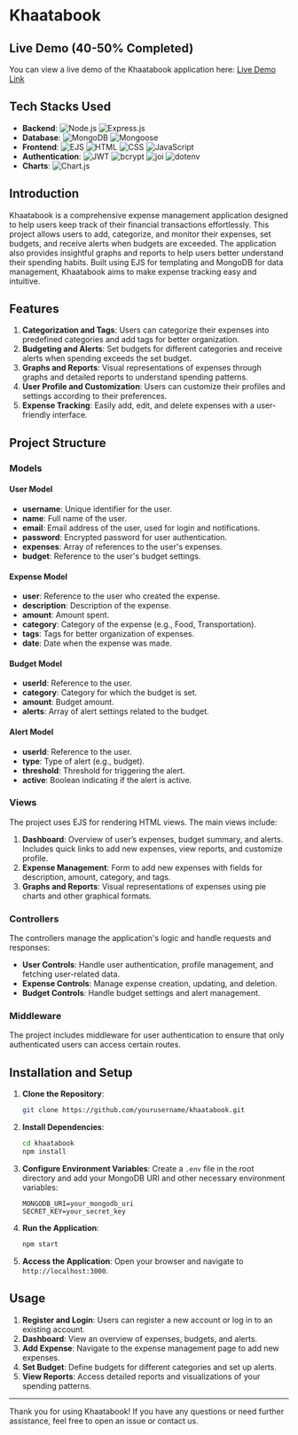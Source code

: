 # Khaatabook

## Live Demo (40-50% Completed)

You can view a live demo of the Khaatabook application here:
[Live Demo Link](https://khaatabook-test.vercel.app/)

## Tech Stacks Used

- **Backend**:
  ![Node.js](https://img.shields.io/badge/Node.js-339933?style=for-the-badge&logo=node.js&logoColor=white)
  ![Express.js](https://img.shields.io/badge/Express.js-000000?style=for-the-badge&logo=express&logoColor=white)
- **Database**:
  ![MongoDB](https://img.shields.io/badge/MongoDB-4EA94B?style=for-the-badge&logo=mongodb&logoColor=white)
  ![Mongoose](https://img.shields.io/badge/Mongoose-880000?style=for-the-badge&logo=mongoose&logoColor=white)
- **Frontend**:
  ![EJS](https://img.shields.io/badge/EJS-8BC34A?style=for-the-badge&logo=javascript&logoColor=white)
  ![HTML](https://img.shields.io/badge/HTML-E34F26?style=for-the-badge&logo=html5&logoColor=white)
  ![CSS](https://img.shields.io/badge/CSS-1572B6?style=for-the-badge&logo=css3&logoColor=white)
  ![JavaScript](https://img.shields.io/badge/JavaScript-F7DF1E?style=for-the-badge&logo=javascript&logoColor=black)
- **Authentication**:
  ![JWT](https://img.shields.io/badge/JWT-000000?style=for-the-badge&logo=jsonwebtokens&logoColor=white)
  ![bcrypt](https://img.shields.io/badge/bcrypt-3B5998?style=for-the-badge&logo=none&logoColor=white)
  ![joi](https://img.shields.io/badge/Joi-3766AB?style=for-the-badge&logo=none&logoColor=white)
  ![dotenv](https://img.shields.io/badge/dotenv-ECD53F?style=for-the-badge&logo=dotenv&logoColor=black)
- **Charts**:
  ![Chart.js](https://img.shields.io/badge/Chart.js-F5788D?style=for-the-badge&logo=chart.js&logoColor=white)

## Introduction

Khaatabook is a comprehensive expense management application designed to help users keep track of their financial transactions effortlessly. This project allows users to add, categorize, and monitor their expenses, set budgets, and receive alerts when budgets are exceeded. The application also provides insightful graphs and reports to help users better understand their spending habits. Built using EJS for templating and MongoDB for data management, Khaatabook aims to make expense tracking easy and intuitive.

## Features

1. **Categorization and Tags**: Users can categorize their expenses into predefined categories and add tags for better organization.
2. **Budgeting and Alerts**: Set budgets for different categories and receive alerts when spending exceeds the set budget.
3. **Graphs and Reports**: Visual representations of expenses through graphs and detailed reports to understand spending patterns.
4. **User Profile and Customization**: Users can customize their profiles and settings according to their preferences.
5. **Expense Tracking**: Easily add, edit, and delete expenses with a user-friendly interface.

## Project Structure

### Models

#### User Model

- **username**: Unique identifier for the user.
- **name**: Full name of the user.
- **email**: Email address of the user, used for login and notifications.
- **password**: Encrypted password for user authentication.
- **expenses**: Array of references to the user's expenses.
- **budget**: Reference to the user's budget settings.

#### Expense Model

- **user**: Reference to the user who created the expense.
- **description**: Description of the expense.
- **amount**: Amount spent.
- **category**: Category of the expense (e.g., Food, Transportation).
- **tags**: Tags for better organization of expenses.
- **date**: Date when the expense was made.

#### Budget Model

- **userId**: Reference to the user.
- **category**: Category for which the budget is set.
- **amount**: Budget amount.
- **alerts**: Array of alert settings related to the budget.

#### Alert Model

- **userId**: Reference to the user.
- **type**: Type of alert (e.g., budget).
- **threshold**: Threshold for triggering the alert.
- **active**: Boolean indicating if the alert is active.

### Views

The project uses EJS for rendering HTML views. The main views include:

1. **Dashboard**: Overview of user’s expenses, budget summary, and alerts. Includes quick links to add new expenses, view reports, and customize profile.
2. **Expense Management**: Form to add new expenses with fields for description, amount, category, and tags.
3. **Graphs and Reports**: Visual representations of expenses using pie charts and other graphical formats.

### Controllers

The controllers manage the application's logic and handle requests and responses:

- **User Controls**: Handle user authentication, profile management, and fetching user-related data.
- **Expense Controls**: Manage expense creation, updating, and deletion.
- **Budget Controls**: Handle budget settings and alert management.

### Middleware

The project includes middleware for user authentication to ensure that only authenticated users can access certain routes.

## Installation and Setup

1. **Clone the Repository**:
    ```bash
    git clone https://github.com/yourusername/khaatabook.git
    ```

2. **Install Dependencies**:
    ```bash
    cd khaatabook
    npm install
    ```

3. **Configure Environment Variables**:
    Create a `.env` file in the root directory and add your MongoDB URI and other necessary environment variables:
    ```env
    MONGODB_URI=your_mongodb_uri
    SECRET_KEY=your_secret_key
    ```

4. **Run the Application**:
    ```bash
    npm start
    ```

5. **Access the Application**:
    Open your browser and navigate to `http://localhost:3000`.

## Usage

1. **Register and Login**: Users can register a new account or log in to an existing account.
2. **Dashboard**: View an overview of expenses, budgets, and alerts.
3. **Add Expense**: Navigate to the expense management page to add new expenses.
4. **Set Budget**: Define budgets for different categories and set up alerts.
5. **View Reports**: Access detailed reports and visualizations of your spending patterns.

---

Thank you for using Khaatabook! If you have any questions or need further assistance, feel free to open an issue or contact us.
